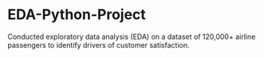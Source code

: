 # EDA-Python-Project
Conducted exploratory data analysis (EDA) on a dataset of 120,000+ airline passengers to identify drivers of customer satisfaction.
